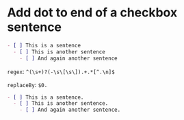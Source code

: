 # Add dot to end of a checkbox sentence

```md
- [ ] This is a sentence
  - [ ] This is another sentence
    - [ ] And again another sentence
```

`regex`: `^(\s+)?(-\s\[\s\]).+.*[^.\n]$`

`replaceBy`: `$0.`

```md
- [ ] This is a sentence.
  - [ ] This is another sentence.
    - [ ] And again another sentence.
```
